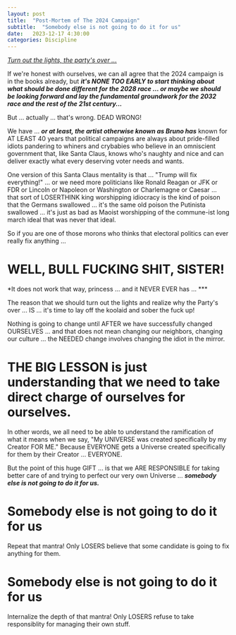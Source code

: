 ```yaml
---
layout: post
title:  "Post-Mortem of The 2024 Campaign"
subtitle:  "Somebody else is not going to do it for us"
date:   2023-12-17 4:30:00
categories: Discipline
---
```



[*Turn out the lights, the party's over ...*](https://www.youtube.com/watch?v=saMUmG4HU1E&t=158s)

If we're honest with ourselves, we can all agree that the 2024 campaign is in the books already, but ***it's NONE TOO EARLY to start thinking about what should be done different for the 2028 race ... or maybe we should be looking forward and lay the fundamental groundwork for the 2032 race and the rest of the 21st century...***

But ... actually ... that's wrong. DEAD WRONG!

We have ... ***or at least, the artist otherwise known as Bruno has*** known for AT LEAST 40 years that political campaigns are always about pride-filled idiots pandering to whiners and crybabies who believe in an omniscient government that, like Santa Claus, knows who's naughty and nice and can deliver exactly what every deserving voter needs and wants.

One version of this Santa Claus mentality is that ... "Trump will fix everything!" ... or we need more politicians like Ronald Reagan or JFK or FDR or Lincoln or Napoleon or Washington or Charlemagne or Caesar ... that sort of LOSERTHINK king worshipping idiocracy is the kind of poison that the Germans swallowed ... it's the same old poison the Putinista swallowed ... it's just as bad as Maoist worshipping of the commune-ist long march ideal that was never that ideal. 

So if you are one of those morons who thinks that electoral politics can ever really fix anything ...  

# WELL, BULL FUCKING SHIT, SISTER!

*It does not work that way, princess ... and it NEVER EVER has ... ***

The reason that we should turn out the lights and realize why the Party's over ... IS ... it's time to lay off the koolaid and sober the fuck up!

Nothing is going to change until AFTER we have successfully changed OURSELVES ... and that does not mean changing our neighbors, changing our culture ... the NEEDED change involves changing the idiot in the mirror. 

# THE BIG LESSON is just understanding that we need to take direct charge of ourselves for ourselves.

In other words, we all need to be able to understand the ramification of what it means when we say, "My UNIVERSE was created specifically by my Creator FOR ME."  Because EVERYONE gets a Universe created specifically for them by their Creator ... EVERYONE.

But the point of this huge GIFT ... is that we ARE RESPONSIBLE for taking better care of and trying to perfect our very own Universe ... ***somebody else is not going to do it for us.***

# Somebody else is not going to do it for us

Repeat that mantra! Only LOSERS believe that some candidate is going to fix anything for them.

# Somebody else is not going to do it for us

Internalize the depth of that mantra! Only LOSERS refuse to take responsiblity for managing their own stuff.
